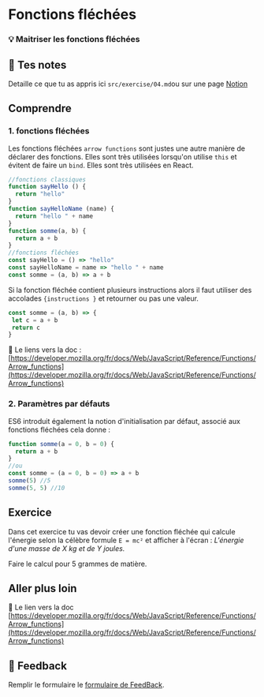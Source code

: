 # Fonctions fléchées
### 💡 Maitriser les fonctions fléchées

## 📝 Tes notes

Detaille ce que tu as appris ici `src/exercise/04.md`ou sur une page [Notion](https://go.mikecodeur.com/course-notes-template)

## Comprendre

### 1. fonctions fléchées

Les fonctions fléchées `arrow functions` sont justes une autre manière de déclarer des fonctions. Elles sont très utilisées lorsqu'on utilise  `this` et évitent de faire un `bind`.  Elles sont très utilisées en React. 

```jsx
//fonctions classiques
function sayHello () {
  return "hello"
}
function sayHelloName (name) {
  return "hello " + name
}
function somme(a, b) {
  return a + b
}
//fonctions fléchées
const sayHello = () => "hello"
const sayHelloName = name => "hello " + name 
const somme = (a, b) => a + b

```

Si la fonction fléchée contient plusieurs instructions alors il faut utiliser des accolades `{instructions }` et retourner ou pas une valeur.

```jsx
const somme = (a, b) => {
 let c = a + b
 return c
}
```

📑 Le liens vers la doc : [https://developer.mozilla.org/fr/docs/Web/JavaScript/Reference/Functions/Arrow_functions](https://developer.mozilla.org/fr/docs/Web/JavaScript/Reference/Functions/Arrow_functions)

### 2. Paramètres par défauts

ES6 introduit également la notion d'initialisation par défaut, associé aux fonctions fléchées cela donne :

```jsx
function somme(a = 0, b = 0) {
  return a + b
}
//ou 
const somme = (a = 0, b = 0) => a + b
somme(5) //5
somme(5, 5) //10
```

## Exercice

Dans cet exercice tu vas devoir créer une fonction fléchée qui calcule l'énergie selon la célèbre formule `E = mc²` et afficher à l'écran : *L'énergie d'une masse de X kg et de Y joules.*

Faire le calcul pour 5 grammes de matière.

## Aller plus loin

📑 Le lien vers la doc [https://developer.mozilla.org/fr/docs/Web/JavaScript/Reference/Functions/Arrow_functions](https://developer.mozilla.org/fr/docs/Web/JavaScript/Reference/Functions/Arrow_functions)

## 🐜 Feedback

Remplir le formulaire le [formulaire de FeedBack](https://go.mikecodeur.com/cours-react-avis).